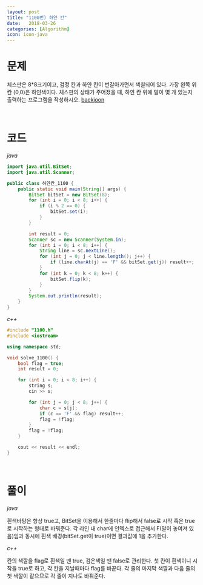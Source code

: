 ```yaml
---
layout: post
title: "1100번) 하얀 칸"
date:   2018-03-26
categories: [Algorithm]
icon: icon-java
---
```


# 문제
체스판은 8*8크기이고, 검정 칸과 하얀 칸이 번갈아가면서 색칠되어 있다. 가장 왼쪽 위칸 (0,0)은 하얀색이다. 체스판의 상태가 주어졌을 때, 하얀 칸 위에 말이 몇 개 있는지 출력하는 프로그램을 작성하시오. [baekjoon](https://www.acmicpc.net/problem/1100)

<br>

# 코드

*java*

```java
import java.util.BitSet;
import java.util.Scanner;

public class 하얀칸_1100 {
    public static void main(String[] args) {
        BitSet bitSet = new BitSet(8);
        for (int i = 0; i < 8; i++) {
            if (i % 2 == 0) {
                bitSet.set(i);
            }
        }

        int result = 0;
        Scanner sc = new Scanner(System.in);
        for (int i = 0; i < 8; i++) {
            String line = sc.nextLine();
            for (int j = 0; j < line.length(); j++) {
                if (line.charAt(j) == 'F' && bitSet.get(j)) result++;
            }
            for (int k = 0; k < 8; k++) {
                bitSet.flip(k);
            }
        }
        System.out.println(result);
    }
}
```

*c++*

```c++
#include "1100.h"
#include <iostream>

using namespace std;

void solve_1100() {
    bool flag = true;
    int result = 0;

    for (int i = 0; i < 8; i++) {
        string s;
        cin >> s;

        for (int j = 0; j < 8; j++) {
            char c = s[j];
            if (c == 'F' && flag) result++;
            flag = !flag;
        }
        flag = !flag;
    }

    cout << result << endl;
}
```

<br>

# 풀이

*java*

흰색바탕은 항상 true고, BitSet을 이용해서 한줄마다 flip해서 false로 시작 혹은 true로 시작하는 형태로 바꿔준다. 각 라인 내 char에 인덱스로 접근해서 F(말이 놓여져 있음)임과 동시에 흰색 배경(bitSet.get이 true)이면 결과값에 1을 추가한다.

*c++*

칸의 색깔을 flag로 흰색일 땐 true, 검은색일 땐 false로 관리한다. 첫 칸이 흰색이니 시작을 true로 하고, 각 칸을 지날때마다 flag를 바꾼다. 각 줄의 마지막 색깔과 다음 줄의 첫 색깔이 같으므로 각 줄이 지나도 바꿔준다. 
